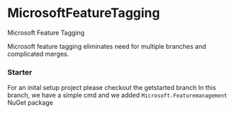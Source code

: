 # MicrosoftFeatureTagging
Microsoft Feature Tagging

Microsoft feature tagging eliminates need for multiple branches and complicated merges. 

### Starter
For an inital setup project please checkout the getstarted branch
In this branch, we have a simple cmd and we added `Microsoft.Featuremanagement` NuGet package




